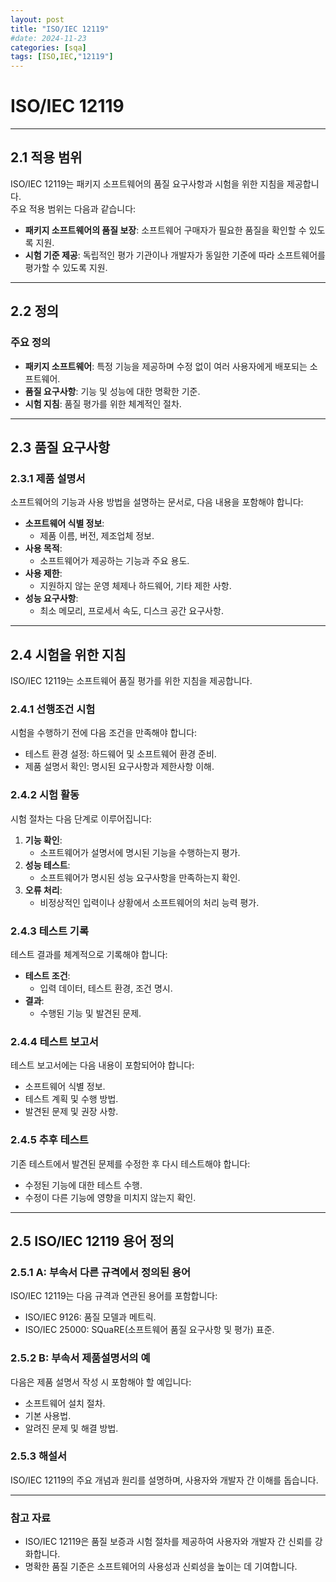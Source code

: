 ```yaml
---
layout: post
title: "ISO/IEC 12119"
#date: 2024-11-23
categories: [sqa]
tags: [ISO,IEC,"12119"]
---
```


# ISO/IEC 12119

---

## 2.1 적용 범위
ISO/IEC 12119는 패키지 소프트웨어의 품질 요구사항과 시험을 위한 지침을 제공합니다.  
주요 적용 범위는 다음과 같습니다:

- **패키지 소프트웨어의 품질 보장**: 소프트웨어 구매자가 필요한 품질을 확인할 수 있도록 지원.
- **시험 기준 제공**: 독립적인 평가 기관이나 개발자가 동일한 기준에 따라 소프트웨어를 평가할 수 있도록 지원.

---

## 2.2 정의
### 주요 정의
- **패키지 소프트웨어**: 특정 기능을 제공하며 수정 없이 여러 사용자에게 배포되는 소프트웨어.
- **품질 요구사항**: 기능 및 성능에 대한 명확한 기준.
- **시험 지침**: 품질 평가를 위한 체계적인 절차.

---

## 2.3 품질 요구사항
### 2.3.1 제품 설명서
소프트웨어의 기능과 사용 방법을 설명하는 문서로, 다음 내용을 포함해야 합니다:

- **소프트웨어 식별 정보**:
  - 제품 이름, 버전, 제조업체 정보.
- **사용 목적**:
  - 소프트웨어가 제공하는 기능과 주요 용도.
- **사용 제한**:
  - 지원하지 않는 운영 체제나 하드웨어, 기타 제한 사항.
- **성능 요구사항**:
  - 최소 메모리, 프로세서 속도, 디스크 공간 요구사항.

---

## 2.4 시험을 위한 지침
ISO/IEC 12119는 소프트웨어 품질 평가를 위한 지침을 제공합니다.

### 2.4.1 선행조건 시험
시험을 수행하기 전에 다음 조건을 만족해야 합니다:
- 테스트 환경 설정: 하드웨어 및 소프트웨어 환경 준비.
- 제품 설명서 확인: 명시된 요구사항과 제한사항 이해.

### 2.4.2 시험 활동
시험 절차는 다음 단계로 이루어집니다:
1. **기능 확인**:
   - 소프트웨어가 설명서에 명시된 기능을 수행하는지 평가.
2. **성능 테스트**:
   - 소프트웨어가 명시된 성능 요구사항을 만족하는지 확인.
3. **오류 처리**:
   - 비정상적인 입력이나 상황에서 소프트웨어의 처리 능력 평가.

### 2.4.3 테스트 기록
테스트 결과를 체계적으로 기록해야 합니다:
- **테스트 조건**:
  - 입력 데이터, 테스트 환경, 조건 명시.
- **결과**:
  - 수행된 기능 및 발견된 문제.

### 2.4.4 테스트 보고서
테스트 보고서에는 다음 내용이 포함되어야 합니다:
- 소프트웨어 식별 정보.
- 테스트 계획 및 수행 방법.
- 발견된 문제 및 권장 사항.

### 2.4.5 추후 테스트
기존 테스트에서 발견된 문제를 수정한 후 다시 테스트해야 합니다:
- 수정된 기능에 대한 테스트 수행.
- 수정이 다른 기능에 영향을 미치지 않는지 확인.

---

## 2.5 ISO/IEC 12119 용어 정의
### 2.5.1 A: 부속서 다른 규격에서 정의된 용어
ISO/IEC 12119는 다음 규격과 연관된 용어를 포함합니다:
- ISO/IEC 9126: 품질 모델과 메트릭.
- ISO/IEC 25000: SQuaRE(소프트웨어 품질 요구사항 및 평가) 표준.

### 2.5.2 B: 부속서 제품설명서의 예
다음은 제품 설명서 작성 시 포함해야 할 예입니다:
- 소프트웨어 설치 절차.
- 기본 사용법.
- 알려진 문제 및 해결 방법.

### 2.5.3 해설서
ISO/IEC 12119의 주요 개념과 원리를 설명하며, 사용자와 개발자 간 이해를 돕습니다.

---

### 참고 자료
- ISO/IEC 12119은 품질 보증과 시험 절차를 제공하여 사용자와 개발자 간 신뢰를 강화합니다.
- 명확한 품질 기준은 소프트웨어의 사용성과 신뢰성을 높이는 데 기여합니다.
